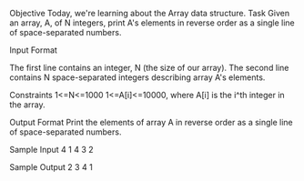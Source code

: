 Objective
Today, we're learning about the Array data structure. 
Task
Given an array, A, of N integers, print A's elements in reverse order as a single line of space-separated numbers.

Input Format

The first line contains an integer, N (the size of our array).
The second line contains N space-separated integers describing array A's elements.

Constraints
1<=N<=1000
1<=A[i]<=10000, where A[i] is the i^th integer in the array.

Output Format
Print the elements of array A in reverse order as a single line of space-separated numbers.

Sample Input
4
1 4 3 2

Sample Output
2 3 4 1

